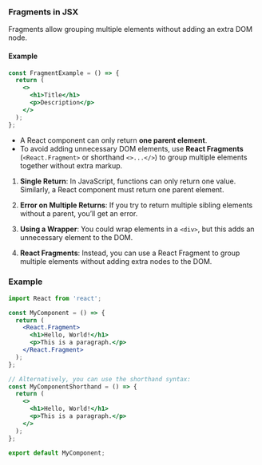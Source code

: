 

### Fragments in JSX

Fragments allow grouping multiple elements without adding an extra DOM node.

#### Example

```jsx
const FragmentExample = () => {
  return (
    <>
      <h1>Title</h1>
      <p>Description</p>
    </>
  );
};
```



- A React component can only return **one parent element**.
- To avoid adding unnecessary DOM elements, use **React Fragments** (`<React.Fragment>` or shorthand `<>...</>`) to group multiple elements together without extra markup.


1. **Single Return**: In JavaScript, functions can only return one value. Similarly, a React component must return one parent element.

2. **Error on Multiple Returns**: If you try to return multiple sibling elements without a parent, you’ll get an error.

3. **Using a Wrapper**: You could wrap elements in a `<div>`, but this adds an unnecessary element to the DOM.

4. **React Fragments**: Instead, you can use a React Fragment to group multiple elements without adding extra nodes to the DOM.

### Example

```jsx
import React from 'react';

const MyComponent = () => {
  return (
    <React.Fragment>
      <h1>Hello, World!</h1>
      <p>This is a paragraph.</p>
    </React.Fragment>
  );
};

// Alternatively, you can use the shorthand syntax:
const MyComponentShorthand = () => {
  return (
    <>
      <h1>Hello, World!</h1>
      <p>This is a paragraph.</p>
    </>
  );
};

export default MyComponent;
```
